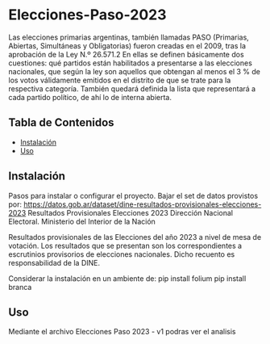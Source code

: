 # Elecciones-Paso-2023

Las elecciones primarias argentinas, también llamadas PASO (Primarias, Abiertas, Simultáneas y Obligatorias)
fueron creadas en el 2009, tras la aprobación de la Ley N.º 26.571.2​ En ellas se definen básicamente dos cuestiones: 
qué partidos están habilitados a presentarse a las elecciones nacionales, 
que según la ley son aquellos que obtengan al menos el 3 % de los votos válidamente emitidos en el distrito de que se trate para la respectiva categoría.
También quedará definida la lista que representará a cada partido político, de ahí lo de interna abierta.


## Tabla de Contenidos
- [Instalación](#instalación)
- [Uso](#uso)

## Instalación
Pasos para instalar o configurar el proyecto.
Bajar el set de datos provistos por:
https://datos.gob.ar/dataset/dine-resultados-provisionales-elecciones-2023
Resultados Provisionales Elecciones 2023
Dirección Nacional Electoral. Ministerio del Interior de la Nación 

Resultados provisionales de las Elecciones del año 2023 a nivel de mesa de votación. 
Los resultados que se presentan son los correspondientes a escrutinios provisorios de elecciones nacionales. 
Dicho recuento es responsabilidad de la DINE.

Considerar la instalación en un ambiente de:
pip install folium
pip install branca

## Uso
Mediante el archivo Elecciones Paso 2023 - v1 podras ver el analisis

